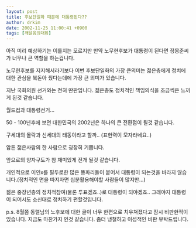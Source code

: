 ```yaml
---
layout: post
title: 후보단일화 때문에 대통령된다??
author: drkim
date: 2002-11-25 11:00:41 +0900
tags: [깨달음의대화]
---
```

아직 미리 예상하기는 이를지는 모르지만 만약 노무현후보가 대통령이 된다면 정몽준씨가 너무나 큰 역할을 하는겁니다.
  
노무현후보를 지지해서라기보다 이번 후보단일화의 가장 큰의미는 젊은층에게 정치에 대한 관심을 북돋아 줬다는데에 가장 큰 의미가 있습니다.
  

  
지난 국회의원 선거와는 전혀 딴판입니다. 젊은층도 정치적인 책임의식을 조금씩은 느끼게 된것 같습니다.
  
월드컵과 대통령선거...
  
50 - 100년후에 보면 대한민국의 2002년은 하나의 큰 전환점이 될것 같습니다.
  
구세대의 몰락과 신세대의 태동이라고 할까.. (표현력이 모자라네요..)
  
암튼 젊은사람의 한 사람으로 굉장히 기쁩니다.
  

  
앞으로의 양자구도가 참 재미있게 전개 될것 같습니다.
  

  
개인적으로 이인x를 필두로한 많은 똥파리들이 붙어서 대통령이 되는것을 바라지 않습니다.(정치적인 면을 따지자면 십분활용해야할 사람들이 많지만...)
  
젊은 중장년층의 정치적참여(물론 투표겠죠..)로 대통령이 되야겠죠.. 그래야지 대통령이 되어서도 소신대로 정치하기 편할것입니다.
  

  
p.s. 8월쯤 동렬님의 노후보에 대한 글이 너무 한편으로 치우쳐졌다고 잠시 비판한적이 있습니다. 지금도 마찬가지 인것 같습니다. 좀더 냉철하고 이성적인 비판 부탁드립니다.